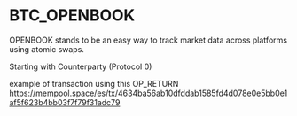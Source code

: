 # BTC_OPENBOOK

OPENBOOK stands to be an easy way to track market data across platforms using atomic swaps.

Starting with Counterparty (Protocol 0)

example of transaction using this OP_RETURN
https://mempool.space/es/tx/4634ba56ab10dfddab1585fd4d078e0e5bb0e1af5f623b4bb03f7f79f31adc79

